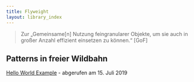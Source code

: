 ```yaml
---
title: Flyweight
layout: library_index
---
```


> Zur „Gemeinsame[n] Nutzung feingranularer Objekte, um sie auch in großer Anzahl effizient einsetzen zu können.“ [GoF]

## Patterns in freier Wildbahn

[Hello World Example](https://github.com/code4craft/hello-design-pattern/tree/master/src/main/java/helloworld/structural/flyweight) - abgerufen am 15. Juli 2019
